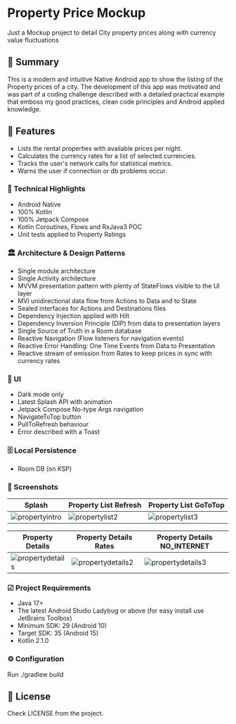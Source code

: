 # Property Price Mockup
Just a Mockup project to detail City property prices along with currency value fluctuations


## 📜 Summary

This is a modern and intuitive Native Android app to show the listing of the Property prices of a city.
The development of this app was motivated and was part of a coding challenge described with a detailed practical example
that emboss my good practices, clean code principles and Android applied knowledge.


## 📌 Features

- Lists the rental properties with available prices per night.
- Calculates the currency rates for a list of selected currencies.
- Tracks the user's network calls for statistical metrics.
- Warns the user if connection or db problems occur.


### 🚀 Technical Highlights

- Android Native
- 100% Kotlin
- 100% Jetpack Compose
- Kotlin Coroutines, Flows and RxJava3 POC
- Unit tests applied to Property Ratings


### 🏛️ Architecture & Design Patterns

- Single module architecture
- Single Activity architecture
- MVVM presentation pattern with plenty of StateFlows visible to the UI layer
- MVI unidirectional data flow from Actions to Data and to State
- Sealed interfaces for Actions and Destinations files
- Dependency Injection applied with Hilt
- Dependency Inversion Principle (DIP) from data to presentation layers
- Single Source of Truth in a Room database
- Reactive Navigation (Flow listeners for navigation events)
- Reactive Error Handling: One Time Events from Data to Presentation
- Reactive stream of emission from Rates to keep prices in sync with currency rates


### 📲 UI

- Dark mode only
- Latest Splash API with animation
- Jetpack Compose No-type Args navigation
- NavigateToTop button
- PullToRefresh behaviour
- Error described with a Toast


### 🗄️ Local Persistence

- Room DB (on KSP)


### 📸 Screenshots

| Splash               | Property List Refresh      | Property List GoToTop |
|----------------------|---------------------|-----------------------|
| ![propertyintro](https://github.com/user-attachments/assets/d5808a4f-6f87-4592-ac89-23d5110402f5) | ![propertylist2](https://github.com/user-attachments/assets/8774e42e-e38d-4337-a3bb-b75081a41177) | ![propertylist3](https://github.com/user-attachments/assets/7acf92a0-2035-467d-bd16-3ce4c81ee875) |

| Property Details   | Property Details Rates | Property Details NO_INTERNET |
|--------------------|------------------------|------------------------------|
| ![propertydetails](https://github.com/user-attachments/assets/046bd3af-cd1b-4fec-bb05-086a9efb404e) |  ![propertydetails2](https://github.com/user-attachments/assets/e458dac8-6d4f-435d-bf09-d33bcf2619ef)  |   ![propertydetails3](https://github.com/user-attachments/assets/7d6d918e-27ae-40c2-bc46-bbb1778f8cb3) |


### ☑ Project Requirements

- Java 17+
- The latest Android Studio Ladybug or above (for easy install use JetBrains Toolbox)
- Minimum SDK: 29 (Android 10)
- Target SDK: 35 (Android 15)
- Kotlin 2.1.0


### ⚙️ Configuration

Run ./gradlew build


## 🧾 License

Check LICENSE from the project.
